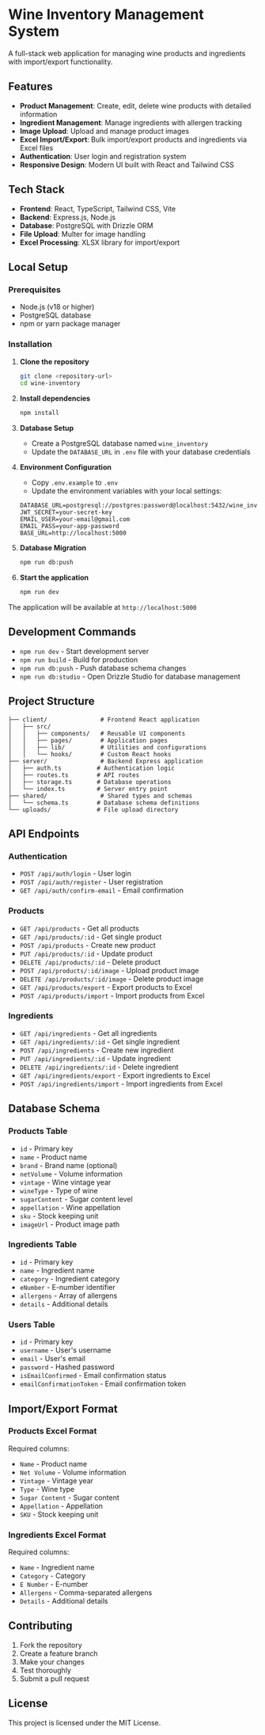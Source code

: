 # Wine Inventory Management System

A full-stack web application for managing wine products and ingredients with import/export functionality.

## Features

- **Product Management**: Create, edit, delete wine products with detailed information
- **Ingredient Management**: Manage ingredients with allergen tracking
- **Image Upload**: Upload and manage product images
- **Excel Import/Export**: Bulk import/export products and ingredients via Excel files
- **Authentication**: User login and registration system
- **Responsive Design**: Modern UI built with React and Tailwind CSS

## Tech Stack

- **Frontend**: React, TypeScript, Tailwind CSS, Vite
- **Backend**: Express.js, Node.js
- **Database**: PostgreSQL with Drizzle ORM
- **File Upload**: Multer for image handling
- **Excel Processing**: XLSX library for import/export

## Local Setup

### Prerequisites

- Node.js (v18 or higher)
- PostgreSQL database
- npm or yarn package manager

### Installation

1. **Clone the repository**

   ```bash
   git clone <repository-url>
   cd wine-inventory
   ```

2. **Install dependencies**

   ```bash
   npm install
   ```

3. **Database Setup**
   - Create a PostgreSQL database named `wine_inventory`
   - Update the `DATABASE_URL` in `.env` file with your database credentials

4. **Environment Configuration**
   - Copy `.env.example` to `.env`
   - Update the environment variables with your local settings:

   ```
   DATABASE_URL=postgresql://postgres:password@localhost:5432/wine_inventory
   JWT_SECRET=your-secret-key
   EMAIL_USER=your-email@gmail.com
   EMAIL_PASS=your-app-password
   BASE_URL=http://localhost:5000
   ```

5. **Database Migration**

   ```bash
   npm run db:push
   ```

6. **Start the application**
   ```bash
   npm run dev
   ```

The application will be available at `http://localhost:5000`

## Development Commands

- `npm run dev` - Start development server
- `npm run build` - Build for production
- `npm run db:push` - Push database schema changes
- `npm run db:studio` - Open Drizzle Studio for database management

## Project Structure

```
├── client/               # Frontend React application
│   ├── src/
│   │   ├── components/   # Reusable UI components
│   │   ├── pages/        # Application pages
│   │   ├── lib/          # Utilities and configurations
│   │   └── hooks/        # Custom React hooks
├── server/               # Backend Express application
│   ├── auth.ts          # Authentication logic
│   ├── routes.ts        # API routes
│   ├── storage.ts       # Database operations
│   └── index.ts         # Server entry point
├── shared/               # Shared types and schemas
│   └── schema.ts        # Database schema definitions
└── uploads/             # File upload directory
```

## API Endpoints

### Authentication

- `POST /api/auth/login` - User login
- `POST /api/auth/register` - User registration
- `GET /api/auth/confirm-email` - Email confirmation

### Products

- `GET /api/products` - Get all products
- `GET /api/products/:id` - Get single product
- `POST /api/products` - Create new product
- `PUT /api/products/:id` - Update product
- `DELETE /api/products/:id` - Delete product
- `POST /api/products/:id/image` - Upload product image
- `DELETE /api/products/:id/image` - Delete product image
- `GET /api/products/export` - Export products to Excel
- `POST /api/products/import` - Import products from Excel

### Ingredients

- `GET /api/ingredients` - Get all ingredients
- `GET /api/ingredients/:id` - Get single ingredient
- `POST /api/ingredients` - Create new ingredient
- `PUT /api/ingredients/:id` - Update ingredient
- `DELETE /api/ingredients/:id` - Delete ingredient
- `GET /api/ingredients/export` - Export ingredients to Excel
- `POST /api/ingredients/import` - Import ingredients from Excel

## Database Schema

### Products Table

- `id` - Primary key
- `name` - Product name
- `brand` - Brand name (optional)
- `netVolume` - Volume information
- `vintage` - Wine vintage year
- `wineType` - Type of wine
- `sugarContent` - Sugar content level
- `appellation` - Wine appellation
- `sku` - Stock keeping unit
- `imageUrl` - Product image path

### Ingredients Table

- `id` - Primary key
- `name` - Ingredient name
- `category` - Ingredient category
- `eNumber` - E-number identifier
- `allergens` - Array of allergens
- `details` - Additional details

### Users Table

- `id` - Primary key
- `username` - User's username
- `email` - User's email
- `password` - Hashed password
- `isEmailConfirmed` - Email confirmation status
- `emailConfirmationToken` - Email confirmation token

## Import/Export Format

### Products Excel Format

Required columns:

- `Name` - Product name
- `Net Volume` - Volume information
- `Vintage` - Vintage year
- `Type` - Wine type
- `Sugar Content` - Sugar content
- `Appellation` - Appellation
- `SKU` - Stock keeping unit

### Ingredients Excel Format

Required columns:

- `Name` - Ingredient name
- `Category` - Category
- `E Number` - E-number
- `Allergens` - Comma-separated allergens
- `Details` - Additional details

## Contributing

1. Fork the repository
2. Create a feature branch
3. Make your changes
4. Test thoroughly
5. Submit a pull request

## License

This project is licensed under the MIT License.
